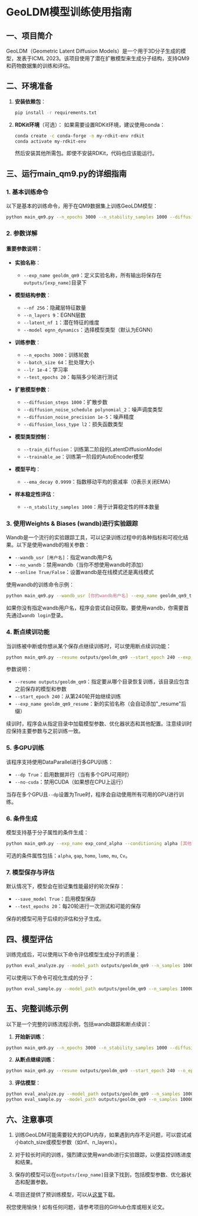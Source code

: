 # GeoLDM模型训练使用指南

## 一、项目简介

GeoLDM（Geometric Latent Diffusion Models）是一个用于3D分子生成的模型，发表于ICML 2023。该项目使用了潜在扩散模型来生成分子结构，支持QM9和药物数据集的训练和评估。

## 二、环境准备

1. **安装依赖包**：
   ```bash
   pip install -r requirements.txt
   ```

2. **RDKit环境**（可选）：
   如果需要设置RDKit环境，建议使用conda：
   ```bash
   conda create -c conda-forge -n my-rdkit-env rdkit
   conda activate my-rdkit-env
   ```
   然后安装其他所需包。即使不安装RDKit，代码也应该能运行。

## 三、运行main_qm9.py的详细指南

### 1. 基本训练命令

以下是基本的训练命令，用于在QM9数据集上训练GeoLDM模型：

```bash
python main_qm9.py --n_epochs 3000 --n_stability_samples 1000 --diffusion_noise_schedule polynomial_2 --diffusion_noise_precision 1e-5 --diffusion_steps 1000 --diffusion_loss_type l2 --batch_size 64 --nf 256 --n_layers 9 --lr 1e-4 --normalize_factors [1,4,10] --test_epochs 20 --ema_decay 0.9999 --train_diffusion --trainable_ae --latent_nf 1 --exp_name geoldm_qm9
```

### 2. 参数详解

#### 重要参数说明：

- **实验名称**：
  - `--exp_name geoldm_qm9`：定义实验名称，所有输出将保存在`outputs/[exp_name]`目录下

- **模型结构参数**：
  - `--nf 256`：隐藏层特征数量
  - `--n_layers 9`：EGNN层数
  - `--latent_nf 1`：潜在特征的维度
  - `--model egnn_dynamics`：选择模型类型（默认为EGNN）

- **训练参数**：
  - `--n_epochs 3000`：训练轮数
  - `--batch_size 64`：批处理大小
  - `--lr 1e-4`：学习率
  - `--test_epochs 20`：每隔多少轮进行测试

- **扩散模型参数**：
  - `--diffusion_steps 1000`：扩散步数
  - `--diffusion_noise_schedule polynomial_2`：噪声调度类型
  - `--diffusion_noise_precision 1e-5`：噪声精度
  - `--diffusion_loss_type l2`：损失函数类型

- **模型类型控制**：
  - `--train_diffusion`：训练第二阶段的LatentDiffusionModel
  - `--trainable_ae`：训练第一阶段的AutoEncoder模型

- **模型平均**：
  - `--ema_decay 0.9999`：指数移动平均的衰减率（0表示关闭EMA）

- **样本稳定性评估**：
  - `--n_stability_samples 1000`：用于计算稳定性的样本数量

### 3. 使用Weights & Biases (wandb)进行实验跟踪

Wandb是一个流行的实验跟踪工具，可以记录训练过程中的各种指标和可视化结果。以下是使用wandb的相关参数：

- `--wandb_usr [用户名]`：指定wandb用户名
- `--no_wandb`：禁用wandb（当你不想使用wandb时添加）
- `--online True/False`：设置wandb是在线模式还是离线模式

使用wandb的训练命令示例：
```bash
python main_qm9.py --wandb_usr [你的wandb用户名] --exp_name geoldm_qm9_test --n_epochs 3000 [其他参数...]
```

如果你没有指定wandb用户名，程序会尝试自动获取。要使用wandb，你需要首先通过`wandb login`登录。

### 4. 断点续训功能

当训练被中断或你想从某个保存点继续训练时，可以使用断点续训功能：

```bash
python main_qm9.py --resume outputs/geoldm_qm9 --start_epoch 240 --exp_name geoldm_qm9_resume [其他参数...]
```

参数说明：
- `--resume outputs/geoldm_qm9`：指定要从哪个目录恢复训练，该目录应包含之前保存的模型和参数
- `--start_epoch 240`：从第240轮开始继续训练
- `--exp_name geoldm_qm9_resume`：新的实验名称（会自动添加"_resume"后缀）

续训时，程序会从指定目录中加载模型参数、优化器状态和其他配置。注意续训时应保持主要参数与之前训练一致。

### 5. 多GPU训练

该程序支持使用DataParallel进行多GPU训练：

- `--dp True`：启用数据并行（当有多个GPU可用时）
- `--no-cuda`：禁用CUDA（如果想在CPU上运行）

当存在多个GPU且`--dp`设置为True时，程序会自动使用所有可用的GPU进行训练。

### 6. 条件生成

模型支持基于分子属性的条件生成：

```bash
python main_qm9.py --exp_name exp_cond_alpha --conditioning alpha [其他参数...]
```

可选的条件属性包括：`alpha`, `gap`, `homo`, `lumo`, `mu`, `Cv`。

### 7. 模型保存与评估

默认情况下，模型会在验证集性能最好的轮次保存：

- `--save_model True`：启用模型保存
- `--test_epochs 20`：每20轮进行一次测试和可能的保存

保存的模型可用于后续的评估和分子生成。

## 四、模型评估

训练完成后，可以使用以下命令评估模型生成分子的质量：

```bash
python eval_analyze.py --model_path outputs/geoldm_qm9 --n_samples 10000
```

可以使用以下命令可视化生成的分子：

```bash
python eval_sample.py --model_path outputs/geoldm_qm9 --n_samples 10000
```

## 五、完整训练示例

以下是一个完整的训练流程示例，包括wandb跟踪和断点续训：

1. **开始新训练**：
```bash
python main_qm9.py --n_epochs 3000 --n_stability_samples 1000 --diffusion_noise_schedule polynomial_2 --diffusion_noise_precision 1e-5 --diffusion_steps 1000 --diffusion_loss_type l2 --batch_size 64 --nf 256 --n_layers 9 --lr 1e-4 --normalize_factors [1,4,10] --test_epochs 20 --ema_decay 0.9999 --train_diffusion --trainable_ae --latent_nf 1 --exp_name geoldm_qm9 --wandb_usr [你的wandb用户名]
```

2. **从断点继续训练**：
```bash
python main_qm9.py --resume outputs/geoldm_qm9 --start_epoch 240 --n_epochs 3000 --n_stability_samples 1000 --diffusion_noise_schedule polynomial_2 --diffusion_noise_precision 1e-5 --diffusion_steps 1000 --diffusion_loss_type l2 --batch_size 64 --nf 256 --n_layers 9 --lr 1e-4 --normalize_factors [1,4,10] --test_epochs 20 --ema_decay 0.9999 --train_diffusion --trainable_ae --latent_nf 1 --exp_name geoldm_qm9 --wandb_usr [你的wandb用户名]
```

3. **评估模型**：
```bash
python eval_analyze.py --model_path outputs/geoldm_qm9 --n_samples 10000
python eval_sample.py --model_path outputs/geoldm_qm9 --n_samples 10000
```

## 六、注意事项

1. 训练GeoLDM可能需要较大的GPU内存，如果遇到内存不足问题，可以尝试减小batch_size或模型参数（如nf、n_layers）。

2. 对于较长时间的训练，强烈建议使用wandb进行实验跟踪，以便监控训练进度和结果。

3. 保存的模型可以在`outputs/[exp_name]`目录下找到，包括模型参数、优化器状态和配置参数。

4. 项目还提供了预训练模型，可以从[这里](https://drive.google.com/drive/folders/1EQ9koVx-GA98kaKBS8MZ_jJ8g4YhdKsL?usp=sharing)下载。

祝您使用愉快！如有任何问题，请参考项目的GitHub仓库或相关论文。
